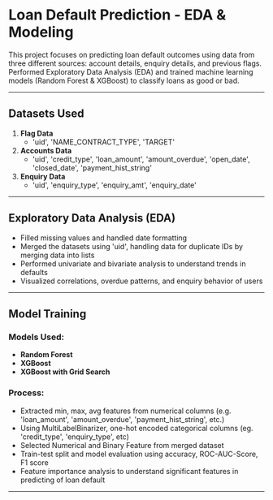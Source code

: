# Loan Default Prediction - EDA & Modeling

This project focuses on predicting loan default outcomes using data from three different sources: account details, enquiry details, and previous flags. Performed Exploratory Data Analysis (EDA) and trained machine learning models (Random Forest & XGBoost) to classify loans as good or bad.

---

## Datasets Used

1. **Flag Data**
   - 'uid', 'NAME_CONTRACT_TYPE', 'TARGET'
2. **Accounts Data**
   - 'uid', 'credit_type', 'loan_amount', 'amount_overdue', 'open_date', 'closed_date', 'payment_hist_string'
3. **Enquiry Data**
   - 'uid', 'enquiry_type', 'enquiry_amt', 'enquiry_date'

---

## Exploratory Data Analysis (EDA)

- Filled missing values and handled date formatting
- Merged the datasets using 'uid', handling data for duplicate IDs by merging data into lists
- Performed univariate and bivariate analysis to understand trends in defaults
- Visualized correlations, overdue patterns, and enquiry behavior of users

---

## Model Training

### Models Used:
- **Random Forest**
- **XGBoost**
- **XGBoost with Grid Search**

### Process:
- Extracted min, max, avg features from numerical columns (e.g. 'loan_amount', 'amount_overdue', 'payment_hist_string', etc.)
- Using MultiLabelBinarizer, one-hot encoded categorical columns (eg. 'credit_type', 'enquiry_type', etc)
- Selected Numerical and Binary Feature from merged dataset
- Train-test split and model evaluation using accuracy, ROC-AUC-Score, F1 score
- Feature importance analysis to understand significant features in predicting of loan default

---

